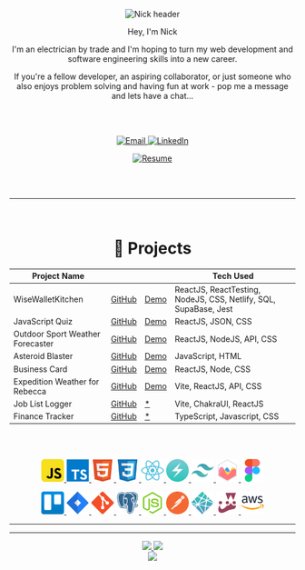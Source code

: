 


<p align="center">
  <img src="https://user-images.githubusercontent.com/124932222/256524110-219164ae-89b2-4539-bc75-a523978622b1.png" alt="Nick header">
</p>





<p align="center">
Hey, I'm Nick
 </p>
<p align="center">
 I'm an electrician by trade and I'm hoping to turn my web development and software engineering skills into a new career.
</p>
 <p align="center">
If you're a fellow developer, an aspiring collaborator, or just someone who also enjoys problem solving and having fun at work - pop me a message and lets have a chat...
</p>

<br>
</br>


<p align="center">
  <a href="mailto:nicholas%40valente-engineering.com">
    <img src="https://img.shields.io/badge/Gmail-D14836?style=for-the-badge&logo=gmail&logoColor=white" alt="Email" />
  </a>
  <a href="https://www.linkedin.com/in/nicholas-valente-electrics/">
    <img src="https://img.shields.io/badge/LinkedIn-0077B5?style=for-the-badge&logo=linkedin&logoColor=white" alt="LinkedIn" />
  </a>
</p>

<p align="center">
  <a href="https://drive.google.com/file/d/1kqWKhVOeLPHLx_A7BljzWUkY9B5tKhue/view?usp=sharing">
    <img src="https://img.shields.io/badge/%20My%20Resume-grey?style=for-the-badge&logo=google-drive&logoColor=white" alt="Resume">
  </a>
</p>

<br>
</br>

---

</br>

<div align="center">
 
# 💼 Projects
 
</div>



<div align="center">
<table>
  <thead>
    <tr>
      <th>Project Name</th>
      <th></th>
      <th></th>
      <th>Tech Used</th>

   
  </thead>
  <tbody>
    <tr>
      <td>WiseWalletKitchen</td>
      <td><a href="https://github.com/Ice-and-Rock/WiseWalletKitchen">GitHub</a></td>
      <td><a href="https://wisewalletkitchen.netlify.app/">Demo</a></td>
      <td>ReactJS, ReactTesting, NodeJS, CSS, Netlify, SQL, SupaBase, Jest</td>
    </tr>
    <tr>
      <td>JavaScript Quiz</td>
      <td><a href="https://github.com/Ice-and-Rock/Javascript_quiz_project">GitHub</a></td>
      <td><a href="https://javascript-quiz-fun.netlify.app/">Demo</a></td>
      <td>ReactJS, JSON, CSS</td>
    </tr>
    <tr>
      <td>Outdoor Sport Weather Forecaster</td>
      <td><a href="https://github.com/Ice-and-Rock/Outdoor_Sports_Weather_App.">GitHub</a></td>
      <td><a href="https://outdoor-sports-weather-forecast.netlify.app/">Demo</a></td>
      <td>ReactJS, NodeJS, API, CSS</td>
    </tr>
    <tr>
      <td>Asteroid Blaster</td>
      <td><a href="https://github.com/Ice-and-Rock/Astroid_Game">GitHub</a></td>
      <td><a href="https://nicks-asteroid-shooter.netlify.app/">Demo</a></td>
      <td>JavaScript, HTML</td>
    </tr>
     <tr>
      <td>Business Card</td>
      <td><a href="https://github.com/Ice-and-Rock/Business_card.">GitHub</a></td>
      <td><a href="https://ice-and-rock.github.io/Business_card./">Demo</a></td>
      <td>ReactJS, Node, CSS</td>
    </tr>
     <tr>
      <td>Expedition Weather for Rebecca</td>
      <td><a href="https://github.com/Ice-and-Rock/Expedition_Weather_Kyrgyzstan">GitHub</a></td>
      <td><a href="https://rebecca-expedition-kyrgystan.netlify.app/">Demo</a></td>
      <td>Vite, ReactJS, API, CSS</td>
    </tr>
   <tr>
      <td>Job List Logger</td>
      <td><a href="https://github.com/Ice-and-Rock/Nick_Learns_ChakraUI">GitHub</a></td>
      <td><a href="">*</a></td>
      <td>Vite, ChakraUI, ReactJS </td>
    </tr>
     <tr>
      <td>Finance Tracker</td>
      <td><a href="https://github.com/Ice-and-Rock/Nick_Learns_TypeScript_Finance_Tracker">GitHub</a></td>
      <td><a href="">*</a></td>
      <td>TypeScript, Javascript, CSS </td>
    </tr>
  </tbody>
</table>





<!---
- 🔭 
- 🌱 I’m currently learning Javascript
- 👯 I’m looking to collaborate on ...
- 🤔 I’m looking for help with ...
- 💬 Ask me about ...
- 📫 How to reach me: ...
- ⚡ Fun fact: ...
🔭 I regularly use... 
--->


<br></br>





 <div align="center">
<a href="https://www.javascript.com/" target="_blank"> <img src="https://github.com/lintzuyun/lintzuyun/blob/main/images/javascript.png" alt="Javascript" title="Javascript" width="40" height="40"/><a href="https://www.typescriptlang.org/" target="_blank"> <img src="https://github.com/lintzuyun/lintzuyun/blob/main/images/typescript.png" alt="typescript" title="typescript" width="40" height="40"/><a href="https://en.wikipedia.org/wiki/HTML5" target="_blank"> <img src="https://github.com/lintzuyun/lintzuyun/blob/main/images/html5.png" alt="html5" title="html5" width="40" height="40"/><a href="https://www.w3schools.com/css/" target="_blank"> <img src="https://github.com/lintzuyun/lintzuyun/blob/main/images/css3.png" alt="CSS3" title="CSS3" width="40" height="40"/><a href="https://reactjs.org/" target="_blank"> <img src="https://github.com/lintzuyun/lintzuyun/blob/main/images/react.png" alt="React" title="React" width="40" height="40"/><a href="https://chakra-ui.com/" target="_blank"> <img src="https://github.com/lintzuyun/lintzuyun/blob/main/images/chakra.png" alt="Chakra-UI" title="Chakra-UI" width="40" height="40"/><a href="https://tailwindcss.com/" target="_blank"> <img src="https://github.com/lintzuyun/lintzuyun/blob/main/images/tailwind.png" alt="TailwindCSS" title="TailwindCSS" width="40" height="40"/><a href="https://www.chartjs.org/" target="_blank"> <img src="https://github.com/lintzuyun/lintzuyun/blob/main/images/chartjs.png" alt="ChartJS" title="ChartJS" width="40" height="40"/><a href="https://www.figma.com/" target="_blank"> <img src="https://github.com/lintzuyun/lintzuyun/blob/main/images/figma.png" alt="Figma" title="Figma" width="40" height="40"/>
 
 <a href="https://trello.com/" target="_blank"> <img src="https://github.com/lintzuyun/lintzuyun/blob/main/images/trello.png" alt="trello" title="trello" width="40" height="40"/><a href="https://www.atlassian.com/software/jira" target="_blank"> <img src="https://github.com/lintzuyun/lintzuyun/blob/main/images/jira.png" alt="Jira" title="Jira" width="40" height="40"/><a href="https://git-scm.com/" target="_blank"> <img src="https://github.com/lintzuyun/lintzuyun/blob/main/images/git.png" alt="Git" title="Git" width="40" height="40"/><a href="https://www.postgresql.org/" target="_blank"> <img src="https://github.com/lintzuyun/lintzuyun/blob/main/images/postgresql.png" alt="postgresql" title="postgresql" width="40" height="40"/><a href="https://nodejs.org/en/" target="_blank"> <img src="https://github.com/lintzuyun/lintzuyun/blob/main/images/nodejs.png" alt="nodejs" title="nodejs" width="40" height="40"/><a href="https://www.postman.com/" target="_blank"> <img src="https://github.com/lintzuyun/lintzuyun/blob/main/images/postman.png" alt="postman" title="postman" width="40" height="40"/><a href="https://www.heroku.com/" target="_blank"> <a href="https://www.netlify.com/" target="_blank"> <img src="https://github.com/lintzuyun/lintzuyun/blob/main/images/netlify.png" alt="netlify" title="netlify" width="40" height="40"/><a href="https://jestjs.io/" target="_blank"> <img src="https://github.com/lintzuyun/lintzuyun/blob/main/images/jest.png" alt="jest" title="jest" width="40" height="40"/><a href="https://aws.amazon.com/" target="_blank"> <img src="https://github.com/lintzuyun/lintzuyun/blob/main/images/aws.png" alt="AWS" title="AWS" width="40" height="40"/>
 </div> 

---

---

  
  <div align="center">
  <a href="https://github.com/Ice-and-Rock">
   <img height="180em"  src='https://github-readme-stats.vercel.app/api/top-langs/?username=Ice-and-Rock&theme=tokyo-night'/> 
   <img height="180em"  src="https://github-readme-stats.vercel.app/api?username=Ice-and-Rock&show_icons=true&theme=light&include_all_commits=true&count_private=true"/>
</div>
<img src='https://hits.seeyoufarm.com/api/count/incr/badge.svg?url=https%3A%2F%2Fgithub.com%2F{username}1212%2Fhit-counter'/>
</div>
   
<!-- 
<img src='https://img.shields.io/badge/JavaScript-323330?style=for-the-badge&logo=javascript&logoColor=F7DF1E'/>
<img src='https://img.shields.io/badge/CSS3-1572B6?style=for-the-badge&logo=css3&logoColor=white'/>
<img src='https://img.shields.io/badge/React-20232A?style=for-the-badge&logo=react&logoColor=61DAFB'/>
<img src='https://img.shields.io/badge/json-5E5C5C?style=for-the-badge&logo=json&logoColor=white'/>
<img src='https://img.shields.io/badge/VSCode-0078D4?style=for-the-badge&logo=visual%20studio%20code&logoColor=white'/>
<img src='https://img.shields.io/badge/Figma-F24E1E?style=for-the-badge&logo=figma&logoColor=white'/>
<img src='https://img.shields.io/badge/Canva-%2300C4CC.svg?&style=for-the-badge&logo=Canva&logoColor=white'/>
<img src='https://img.shields.io/badge/GitHub-100000?style=for-the-badge&logo=github&logoColor=white'/>
<img src='https://img.shields.io/badge/Binance-FCD535?style=for-the-badge&logo=binance&logoColor=white'/>

🌱 I'm currently working on ... <br></br> 
<img src='https://img.shields.io/badge/PostgreSQL-316192?style=for-the-badge&logo=postgresql&logoColor=white'/>
<img src='https://img.shields.io/badge/Jest-C21325?style=for-the-badge&logo=jest&logoColor=white'/>
<img src='https://img.shields.io/badge/Node.js-339933?style=for-the-badge&logo=nodedotjs&logoColor=white'/>
<img src='https://img.shields.io/badge/Playwright-45ba4b?style=for-the-badge&logo=Playwright&logoColor=white'/> 
<img src='https://img.shields.io/badge/Couchbase-EA2328?style=for-the-badge&logo=couchbase&logoColor=white'/>
 -->
<!-- <img src=''/> -->

<!-- <img src='https://github-readme-activity-graph.cyclic.app/graph?username=Ice-and-Rock&theme=rogue'/> --> 

